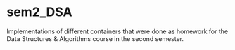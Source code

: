 # sem2_DSA
Implementations of different containers that were done as homework for the Data Structures &amp; Algorithms course in the second semester.
